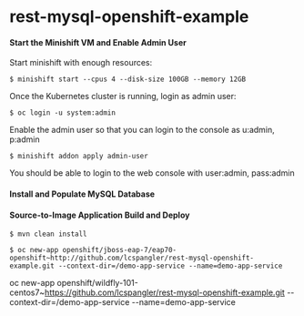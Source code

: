 # rest-mysql-openshift-example


#### Start the Minishift VM and Enable Admin User

Start minishift with enough resources:
```
$ minishift start --cpus 4 --disk-size 100GB --memory 12GB
```

Once the Kubernetes cluster is running, login as admin user:
```
$ oc login -u system:admin
```

Enable the admin user so that you can login to the console as u:admin, p:admin
```
$ minishift addon apply admin-user
```

You should be able to login to the web console with user:admin, pass:admin



#### Install and Populate MySQL Database


#### Source-to-Image Application Build and Deploy


```
$ mvn clean install
```

```
$ oc new-app openshift/jboss-eap-7/eap70-openshift~http://github.com/lcspangler/rest-mysql-openshift-example.git --context-dir=/demo-app-service --name=demo-app-service
```




oc new-app openshift/wildfly-101-centos7~https://github.com/lcspangler/rest-mysql-openshift-example.git --context-dir=/demo-app-service --name=demo-app-service
